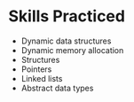 # Skills Practiced
- Dynamic data structures
- Dynamic memory allocation
- Structures
- Pointers
- Linked lists
- Abstract data types
